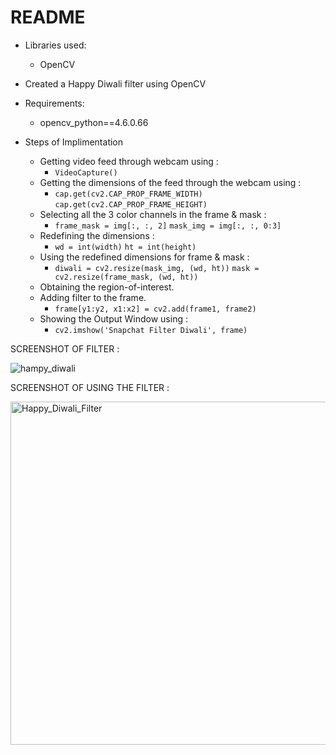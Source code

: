 
# README

* Libraries used:
    * OpenCV

* Created a Happy Diwali filter using OpenCV

* Requirements:
    * opencv_python==4.6.0.66
    
* Steps of Implimentation
   * Getting video feed through webcam using :
      * `VideoCapture()`
   * Getting the dimensions of the feed through the webcam using :
      * `cap.get(cv2.CAP_PROP_FRAME_WIDTH)` `cap.get(cv2.CAP_PROP_FRAME_HEIGHT)`
   * Selecting all the 3 color channels in the frame & mask :
      * `frame_mask = img[:, :, 2]` `mask_img = img[:, :, 0:3]`
   * Redefining the dimensions :
      * `wd = int(width)` `ht = int(height)`
   * Using the redefined dimensions for frame & mask :
      * `diwali = cv2.resize(mask_img, (wd, ht))` `mask = cv2.resize(frame_mask, (wd, ht))`
   * Obtaining the region-of-interest.
   * Adding filter to the frame.
      * `frame[y1:y2, x1:x2] = cv2.add(frame1, frame2)`
   * Showing the Output Window using :
      * `cv2.imshow('Snapchat Filter Diwali', frame)`
   

SCREENSHOT OF FILTER :

![hampy_diwali](https://user-images.githubusercontent.com/105866331/213911339-94d2a4f3-4286-42d5-83b9-34aa211d3d38.jpg)

SCREENSHOT OF USING THE FILTER :

<img width="549" alt="Happy_Diwali_Filter" src="https://user-images.githubusercontent.com/105866331/213911344-e46084a0-8ec1-4e9b-890f-7ef82879c37f.png">
